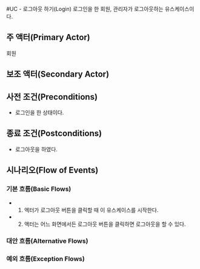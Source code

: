 #UC - 로그아웃 하기(Login)
로그인을 한 회원, 관리자가 로그아웃하는 유스케이스이다.

## 주 액터(Primary Actor)
회원

## 보조 액터(Secondary Actor)

## 사전 조건(Preconditions)
- 로그인을 한 상태이다.

## 종료 조건(Postconditions)
- 로그아웃을 하였다.

## 시나리오(Flow of Events)

### 기본 흐름(Basic Flows)
- 1. 엑터가 로그아웃 버튼을 클릭할 때 이 유스케이스를 시작한다.
- 2. 액터는 어느 화면에서든 로그아웃 버튼을 클릭하면 로그아웃을 할 수 있다. 

### 대안 흐름(Alternative Flows)

### 예외 흐름(Exception Flows)